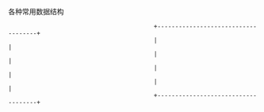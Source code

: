 各种常用数据结构

                                             +------------------------------------+
                                             |                                    |
                                             |                                    |
                                             |                                    |
                                             |                                    |
                                             +------------------------------------+
